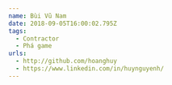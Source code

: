 ```yaml
---
name: Bùi Vũ Nam
date: 2018-09-05T16:00:02.795Z
tags:
  - Contractor
  - Phá game
urls:
  - http://github.com/hoanghuy
  - https://www.linkedin.com/in/huynguyenh/
---
```

